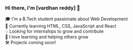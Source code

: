 ### Hi there, I'm [vardhan reddy] 👋

🎓 I'm a B.Tech student passionate about Web Development  
🌱 Currently learning HTML, CSS, JavaScript and React  
💡 Looking for internships to grow and contribute  
📘 I love learning and helping others grow  
🛠️ Projects coming soon!



<!--
**vardhanreddy08/Vardhanreddy08** is a ✨ _special_ ✨ repository because its `README.md` (this file) appears on your GitHub profile.

Here are some ideas to get you started:

- 🔭 I’m currently working on ...
- 🌱 I’m currently learning ...
- 👯 I’m looking to collaborate on ...
- 🤔 I’m looking for help with ...
- 💬 Ask me about ...
- 📫 How to reach me: ...
- 😄 Pronouns: ...
- ⚡ Fun fact: ...
-->
